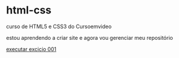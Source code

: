 # html-css
 curso de HTML5 e CSS3 do Cursoemvideo

 estou aprendendo a criar site e agora vou gerenciar meu repositório

<a href="https://richilima.github.io/html-css/exercicios/ex001/index.html">executar excicio 001 </a>